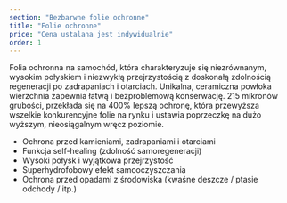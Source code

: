 ```yaml
---
section: "Bezbarwne folie ochronne"
title: "Folie ochronne"
price: "Cena ustalana jest indywidualnie"
order: 1
---
```


<p>Folia ochronna na samochód, która charakteryzuje się niezrównanym, wysokim połyskiem i niezwykłą przejrzystością z doskonałą zdolnością regeneracji po zadrapaniach i otarciach. Unikalna, ceramiczna powłoka wierzchnia zapewnia łatwą i bezproblemową konserwację. 215 mikronów grubości, przekłada się na 400% lepszą ochronę, która przewyższa wszelkie konkurencyjne folie na rynku i ustawia poprzeczkę na dużo wyższym, nieosiągalnym wręcz poziomie.</p>
<ul>
    <li>Ochrona przed kamieniami, zadrapaniami i otarciami</li>
    <li>Funkcja self-healing (zdolność samoregeneracji)</li>
    <li>Wysoki połysk i wyjątkowa przejrzystość</li>
    <li>Superhydrofobowy efekt samooczyszczania</li>
    <li>Ochrona przed opadami z środowiska (kwaśne deszcze / ptasie odchody / itp.)</li>
</ul>